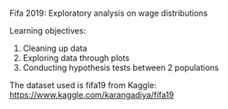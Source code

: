 Fifa 2019: Exploratory analysis on wage distributions

Learning objectives:
1.  Cleaning up data
2.  Exploring data through plots
3.  Conducting hypothesis tests between 2 populations

The dataset used is fifa19 from Kaggle: https://www.kaggle.com/karangadiya/fifa19
